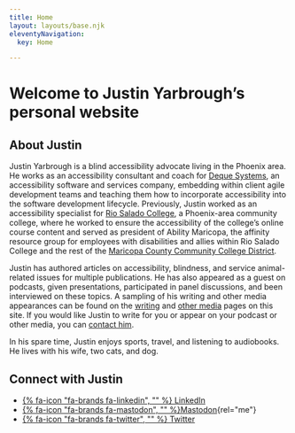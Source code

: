 ```yaml
---
title: Home
layout: layouts/base.njk
eleventyNavigation:
  key: Home

---
```

# Welcome to Justin Yarbrough’s personal website

## About Justin

Justin Yarbrough is a blind accessibility advocate living in the Phoenix area. He works as an accessibility consultant and coach for [Deque Systems](https://www.deque.com/), an accessibility software and services company, embedding within client agile development teams and teaching them how to incorporate accessibility into the software development lifecycle. Previously, Justin worked as an accessibility specialist for [Rio Salado College](https://www.riosalado.edu/), a Phoenix-area community college, where he worked to ensure the accessibility of the college’s online course content and served as president of Ability Maricopa, the affinity resource group for employees with disabilities and allies within Rio Salado College and the rest of the [Maricopa County Community College District](https://www.maricopa.edu/).

Justin has authored articles on accessibility, blindness, and service animal-related issues for multiple publications. He has also appeared as a guest on podcasts, given presentations, participated in panel discussions, and been interviewed on these topics. A sampling of his writing and other media appearances can be found on the [writing](/writing) and [other media](/media) pages on this site. If you would like Justin to write for you or appear on your podcast or other media, you can [contact him](/contact).

In his spare time, Justin enjoys sports, travel, and listening to audiobooks. He lives with his wife, two cats, and dog.

## Connect with Justin

- [{% fa-icon "fa-brands fa-linkedin", "" %} LinkedIn](https://www.linkedin.com/in/justin-yarbrough-639770234/)
- [{% fa-icon "fa-brands fa-mastodon", "" %}Mastodon](https://disabled.social/@jyarbrough){rel="me"}
- [{% fa-icon "fa-brands fa-twitter", "" %} Twitter](https://www.twitter.com/fatelvis04)